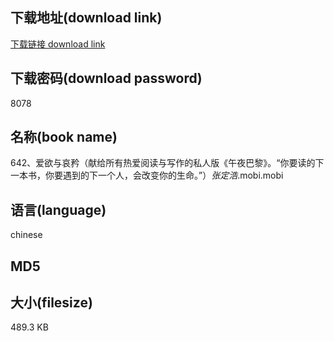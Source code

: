 ## 下载地址(download link)
[下载链接 download link](https://tutu365.netlify.app/?s=642%E3%80%81%E7%88%B1%E6%AC%B2%E4%B8%8E%E5%93%80%E7%9F%9C%EF%BC%88%E7%8C%AE%E7%BB%99%E6%89%80%E6%9C%89%E7%83%AD%E7%88%B1%E9%98%85%E8%AF%BB%E4%B8%8E%E5%86%99%E4%BD%9C%E7%9A%84%E7%A7%81%E4%BA%BA%E7%89%88%E3%80%8A%E5%8D%88%E5%A4%9C%E5%B7%B4%E9%BB%8E%E3%80%8B%E3%80%82%E2%80%9C%E4%BD%A0%E8%A6%81%E8%AF%BB%E7%9A%84%E4%B8%8B%E4%B8%80%E6%9C%AC%E4%B9%A6%EF%BC%8C%E4%BD%A0%E8%A6%81%E9%81%87%E5%88%B0%E7%9A%84%E4%B8%8B%E4%B8%80%E4%B8%AA%E4%BA%BA%EF%BC%8C%E4%BC%9A%E6%94%B9%E5%8F%98%E4%BD%A0%E7%9A%84%E7%94%9F%E5%91%BD%E3%80%82%E2%80%9D%EF%BC%89_%E5%BC%A0%E5%AE%9A%E6%B5%A9_.mobi)

## 下载密码(download password)
8078

## 名称(book name)
642、爱欲与哀矜（献给所有热爱阅读与写作的私人版《午夜巴黎》。“你要读的下一本书，你要遇到的下一个人，会改变你的生命。”）_张定浩_.mobi.mobi

## 语言(language)
chinese

## MD5


## 大小(filesize)
489.3 KB
